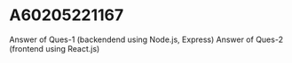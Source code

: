 # A60205221167
Answer of Ques-1 (backendend using Node.js, Express)
Answer of Ques-2 (frontend using React.js)

